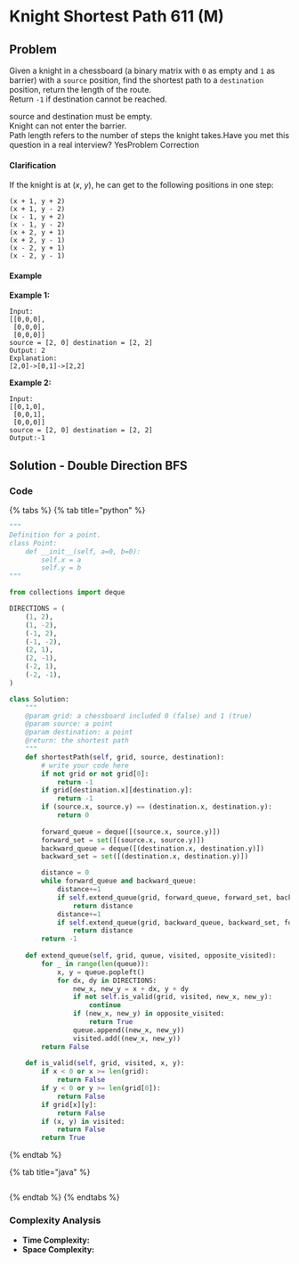 # Knight Shortest Path 611 \(M\)

## Problem

Given a knight in a chessboard \(a binary matrix with `0` as empty and `1` as barrier\) with a `source` position, find the shortest path to a `destination` position, return the length of the route.  
Return `-1` if destination cannot be reached.

source and destination must be empty.  
Knight can not enter the barrier.  
Path length refers to the number of steps the knight takes.Have you met this question in a real interview?  YesProblem Correction

#### Clarification

If the knight is at \(_x_, _y_\), he can get to the following positions in one step:

```text
(x + 1, y + 2)
(x + 1, y - 2)
(x - 1, y + 2)
(x - 1, y - 2)
(x + 2, y + 1)
(x + 2, y - 1)
(x - 2, y + 1)
(x - 2, y - 1)
```

#### Example

**Example 1:**

```text
Input:
[[0,0,0],
 [0,0,0],
 [0,0,0]]
source = [2, 0] destination = [2, 2] 
Output: 2
Explanation:
[2,0]->[0,1]->[2,2]
```

**Example 2:**

```text
Input:
[[0,1,0],
 [0,0,1],
 [0,0,0]]
source = [2, 0] destination = [2, 2] 
Output:-1
```

## Solution - Double Direction BFS

### Code

{% tabs %}
{% tab title="python" %}
```python
"""
Definition for a point.
class Point:
    def __init__(self, a=0, b=0):
        self.x = a
        self.y = b
"""

from collections import deque

DIRECTIONS = (
    (1, 2),
    (1, -2),
    (-1, 2),
    (-1, -2),
    (2, 1),
    (2, -1),
    (-2, 1),
    (-2, -1),
)

class Solution:
    """
    @param grid: a chessboard included 0 (false) and 1 (true)
    @param source: a point
    @param destination: a point
    @return: the shortest path 
    """
    def shortestPath(self, grid, source, destination):
        # write your code here
        if not grid or not grid[0]:
            return -1
        if grid[destination.x][destination.y]:
            return -1
        if (source.x, source.y) == (destination.x, destination.y):
            return 0
        
        forward_queue = deque([(source.x, source.y)])
        forward_set = set([(source.x, source.y)])
        backward_queue = deque([(destination.x, destination.y)])
        backward_set = set([(destination.x, destination.y)])

        distance = 0
        while forward_queue and backward_queue:
            distance+=1
            if self.extend_queue(grid, forward_queue, forward_set, backward_set):
                return distance
            distance+=1
            if self.extend_queue(grid, backward_queue, backward_set, forward_set):
                return distance
        return -1
    
    def extend_queue(self, grid, queue, visited, opposite_visited):
        for _ in range(len(queue)):
            x, y = queue.popleft()
            for dx, dy in DIRECTIONS:
                new_x, new_y = x + dx, y + dy
                if not self.is_valid(grid, visited, new_x, new_y):
                    continue
                if (new_x, new_y) in opposite_visited:
                    return True
                queue.append((new_x, new_y))
                visited.add((new_x, new_y))
        return False
    
    def is_valid(self, grid, visited, x, y):
        if x < 0 or x >= len(grid):
            return False
        if y < 0 or y >= len(grid[0]):
            return False
        if grid[x][y]:
            return False
        if (x, y) in visited:
            return False
        return True
```
{% endtab %}

{% tab title="java" %}
```

```
{% endtab %}
{% endtabs %}

### Complexity Analysis

* **Time Complexity:**
* **Space Complexity:**

